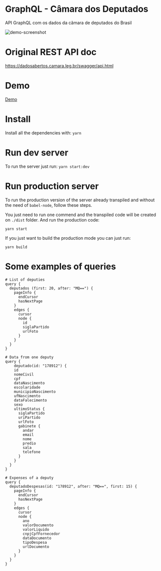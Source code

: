 # GraphQL - Câmara dos Deputados
API GraphQL com os dados da câmara de deputados do Brasil

![demo-screenshot](https://user-images.githubusercontent.com/3718366/56203532-5c572f80-603d-11e9-9e12-0dbf0223fc8b.png)

# Original REST API doc

https://dadosabertos.camara.leg.br/swagger/api.html

# Demo

[Demo](https://graphql-camara-deputados.herokuapp.com/)

# Install

Install all the dependencies with: `yarn`

# Run dev server

To run the server just run: `yarn start:dev`

# Run production server

To run the production version of the server already transpiled and without the need of `babel-node`, follow these steps.

You just need to run one commend and the transpiled code will be created on `./dist` folder. And run the production code:

```
yarn start
```

If you just want to build the production mode you can just run:

```
yarn build
```

# Some examples of queries

```
# List of deputies
query {
  deputados (first: 20, after: "MQ==") {
    pageInfo {
      endCursor
      hasNextPage
    }
    edges {
      cursor
      node {
        id
        siglaPartido
        urlFoto
      }
    }
  }
}
```

```
# Data from one deputy
query {
	deputado(id: "178912") {
    id
    nomeCivil
    cpf
    dataNascimento
    escolaridade
    municipioNascimento
    ufNascimento
    dataFalecimento
    sexo
    ultimoStatus {
      siglaPartido
      uriPartido
      urlFoto
      gabinete {
        andar
        email
        nome
        predio
        sala
        telefone
      }
    }
  }
}
```

```
# Expenses of a deputy
query {
  deputadoDespesas(id: "178912", after: "MQ==", first: 15) {
    pageInfo {
      endCursor
      hasNextPage
    }
    edges {
      cursor
      node {
        ano
        valorDocumento
        valorLiquido
        cnpjCpfFornecedor
        dataDocumento
        tipoDespesa
        urlDocumento
      }
    }
  }
}
```
